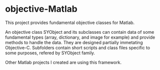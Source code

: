 # objective-Matlab
This project provides fundamental objective classes for Matlab.

An objective class SYObject and its subclasses can contain data of some fundamental types (array, dictionary, and image for example) and provide methods to handle the data.
They are designed partially immetating Objective-C.
Subfolders contain short scripts and class files specific to some purposes, refered by SYObject family.

Other Matlab projects I created are using this framework.
